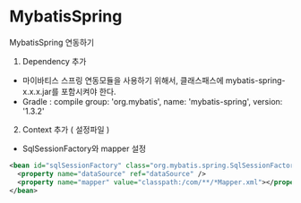 # MybatisSpring
MybatisSpring 연동하기

1. Dependency 추가
- 마이바티스 스프링 연동모듈을 사용하기 위해서, 클래스패스에 mybatis-spring-x.x.x.jar를 포함시켜야 한다.
- Gradle : compile group: 'org.mybatis', name: 'mybatis-spring', version: '1.3.2'

2. Context 추가 ( 설정파일 )
- SqlSessionFactory와 mapper 설정
````xml
<bean id="sqlSessionFactory" class="org.mybatis.spring.SqlSessionFactoryBean">
  <property name="dataSource" ref="dataSource" />
  <property name="mapper" value="classpath:/com/**/*Mapper.xml"></property>
</bean>
````
